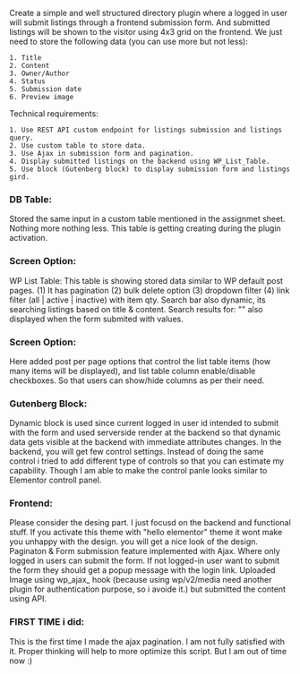 Create a simple and well structured directory plugin where a logged in user will submit listings through a frontend submission form. And submitted listings will be shown to the visitor using 4x3 grid on the frontend. We just need to store the following data (you can use more but not less):

    1. Title
    2. Content
    3. Owner/Author
    4. Status
    5. Submission date
    6. Preview image

Technical requirements:

    1. Use REST API custom endpoint for listings submission and listings query.
    2. Use custom table to store data.
    3. Use Ajax in submission form and pagination.
    4. Display submitted listings on the backend using WP_List_Table.
    5. Use block (Gutenberg block) to display submission form and listings gird.


### DB Table: 
Stored the same input in a custom table mentioned in the assignmet sheet. Nothing more nothing less. This table is getting creating during the plugin activation.

### Screen Option:
WP List Table: This table is showing stored data similar to WP default post pages. (1) It has pagination  (2) bulk delete option (3) dropdown filter (4) link filter (all | active | inactive) with item qty. Search bar also dynamic, its searching listings based on title & content. Search results for: "" also displayed when the form submited with values.

### Screen Option:
 Here added post per page options that control the list table items (how many items will be displayed), and list table column enable/disable checkboxes. So that users can show/hide columns as per their need.

### Gutenberg Block:
 Dynamic block is used since current logged in user id intended to submit with the form and used serverside render at the backend so that dynamic data gets visible at the backend with immediate attributes changes. In the backend, you will get few control settings. Instead of doing the same control i tried to add different type of controls so that you can estimate my capability. Though I am able to make the control panle looks similar to Elementor controll panel.

### Frontend: 
Please consider the desing part. I just focusd on the backend and functional stuff. If you activate this theme with "hello elementor" theme it wont make you unhappy with the design. you will get a nice look of the design. Paginaton & Form submission feature implemented with Ajax. Where only logged in users can submit the form. If not logged-in user want to submit the form they should get a popup message with the login link. Uploaded Image using wp_ajax_ hook (because using wp/v2/media need another plugin for authentication purpose, so i avoide it.) but submitted the content using API. 

### FIRST TIME i did: 
This is the first time I made the ajax pagination. I am not fully satisfied with it. Proper thinking will help to more optimize this script. But I am out of time now :)


